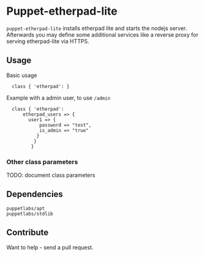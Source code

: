 # Puppet-etherpad-lite

`puppet-etherpad-lite` installs etherpad lite and starts the nodejs
server. Afterwards you may define some additional services like
a reverse proxy for serving etherpad-lite via HTTPS.

## Usage

Basic usage

```
  class { 'etherpad': }
```


Example with a admin user, to use `/admin`

```
  class { 'etherpad':
      etherpad_users => {
        user1 => {
            password => "test",
            is_admin => "true"
           }
          }
         }
```
### Other class parameters

TODO: document class parameters

## Dependencies

    puppetlabs/apt
    puppetlabs/stdlib

## Contribute

Want to help - send a pull request.
